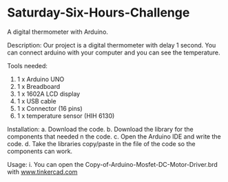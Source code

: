 # Saturday-Six-Hours-Challenge
A digital thermometer with Arduino.

Description:
Our project is a digital thermometer with delay 1 second. You can connect arduino with your computer and you can see the temperature.

Tools needed:
1. 1 x Arduino UNO
2. 1 x Breadboard 
3. 1 x 1602A LCD display
4. 1 x USB cable
5. 1 x Connector (16 pins)
6. 1 x temperature sensor (HIH 6130)

Installation: 
a. Download the code.
b. Download the library for the components that needed n the code.
c. Open the Arduino IDE and write the code.
d. Take the libraries copy/paste in the file of the code so the components can work.

Usage:
i. You can open the Copy-of-Arduino-Mosfet-DC-Motor-Driver.brd with www.tinkercad.com 

